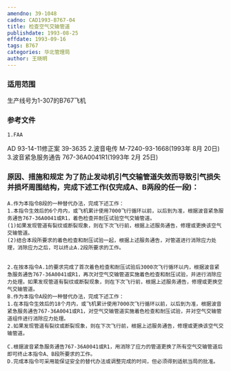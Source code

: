 ```yaml
---
amendno: 39-1048
cadno: CAD1993-B767-04
title: 检查空气交输管道
publishdate: 1993-08-25
effdate: 1993-09-16
tags: B767
categories: 华北管理局
author: 王晓明
---
```


### 适用范围 
生产线号为1-307的B767飞机

### 参考文件
    1.FAA 
AD 93-14-11修正案 39-3635 
    2.波音电传 M-7240-93-1668(1993年 8月 20日) 
    3.波音紧急服务通告 767-36A0041R1(1993年 2月 25日) 


### 原因、措施和规定 为了防止发动机引气交输管道失效而导致引气损失并损坏周围结构，完成下述工作(仅完成A、B两段的任一段)： 
    A.作为本指令B段的一种替代办法，完成下述工作： 
    1.本指令生效后的6个月内，或飞机累计使用7000飞行循环以前，以后到为准，根据波音紧急服务通告767-36A0041或R1，着色检查并耐压试验空气交输管道。 
    (1)如果发现管道有裂纹或断裂现象，则在下次飞行前，根据上述服务通告，修理或更换该空气交输管道。 
    (2)结合本段所要求的着色检查和耐压试验一起，根据上述服务通告，对管道进行消除应力处理，消除应力之后，可以终止A.2段所要求的工作。 

  
    2.在按本指令A.1的要求完成了首次着色检查和耐压试验后3000次飞行循环以内，根据波音紧急服务通告767-36A0041或R1，再次对空气交输管道实施着色检查和耐压试验，并进行消除应力处理。如果发现管道有裂纹或断裂现象，则在下次飞行前，根据上述服务通告，修理或更换空气交输管道。 
    B.作为本指令A段的一种替代办法，完成下述工作： 
    1.在本指令生效后的18个月内，或飞机累计使用7000次飞行循环以前，以后到为准，根据波音紧急服务通告767-36A0041或R1，对空气交输管道实施着色检查和耐压试验，并对空气交输管道组件进行消除应力处理。 
    2.如果发现管道有裂纹或断裂现象，则在下次飞行前，根据上述服务通告，修理或更换该空气交输管道。 

    C.根据波音紧急服务通告767-36A0041或R1，用消除了应力的管道更换了所有空气交输管道后即可终止本指令A、B段所要求的工作。 
    D.完成本指令可采用能保证安全的替代办法或调整完成的时间，但必须得到适航当局的批准。


